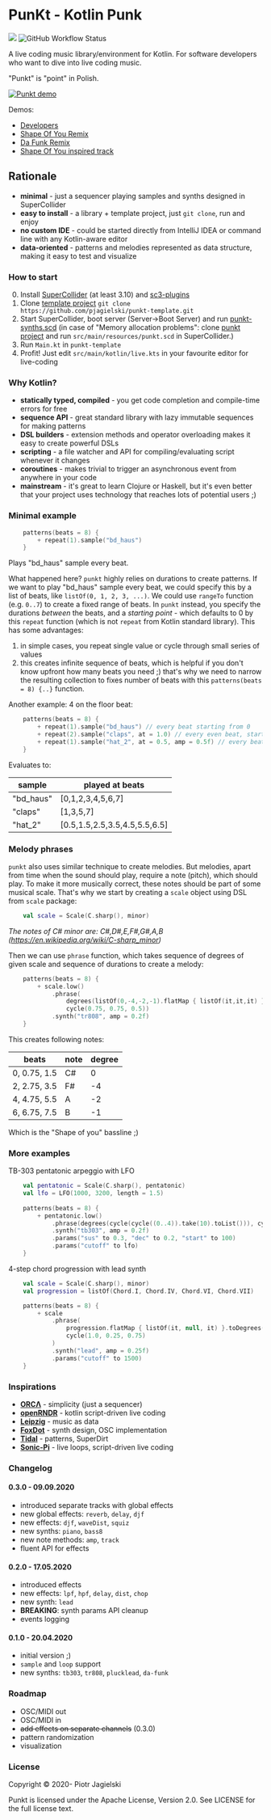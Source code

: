 # PunKt - Kotlin Punk
[![](https://jitpack.io/v/pjagielski/punkt.svg)](https://jitpack.io/#pjagielski/punkt)
![GitHub Workflow Status](https://img.shields.io/github/actions/workflow/status/pjagielski/punkt/gradle.yml?branch=master)

A live coding music library/environment for Kotlin. For software developers who want to dive into live coding music.

"Punkt" is "point" in Polish.

[![Punkt demo](screen.png)](https://youtu.be/T1kspTlFH0Y)

Demos: 
* [Developers](https://youtu.be/T1kspTlFH0Y)
* [Shape Of You Remix](https://youtu.be/TBDG_34yKys?t=182)
* [Da Funk Remix](https://youtu.be/OdQQJPpL6Lo?t=136)
* [Shape Of You inspired track](https://youtu.be/94xzNW6hxR8?t=80)

## Rationale
* **minimal** - just a sequencer playing samples and synths designed in SuperCollider  
* **easy to install** - a library + template project, just `git clone`, run and enjoy
* **no custom IDE** - could be started directly from IntelliJ IDEA or command line with any Kotlin-aware editor 
* **data-oriented** - patterns and melodies represented as data structure, making it easy to test and visualize

### How to start
0. Install [SuperCollider](https://supercollider.github.io/download) (at least 3.10) and [sc3-plugins](https://supercollider.github.io/sc3-plugins/)
1. Clone [template project](https://github.com/pjagielski/punkt-template) `git clone https://github.com/pjagielski/punkt-template.git`
2. Start SuperCollider, boot server (Server->Boot Server) and run [punkt-synths.scd](https://raw.githubusercontent.com/pjagielski/punkt/master/src/main/resources/punkt-synths.scd)
(in case of "Memory allocation problems": clone [punkt project](https://github.com/pjagielski/punkt) and run `src/main/resources/punkt.scd` in SuperCollider.)
3. Run `Main.kt` in `punkt-template`
4. Profit! Just edit `src/main/kotlin/live.kts` in your favourite editor for live-coding 

### Why Kotlin?
* **statically typed, compiled** - you get code completion and compile-time errors for free
* **sequence API** - great standard library with lazy immutable sequences for making patterns
* **DSL builders** - extension methods and operator overloading makes it easy to create powerful DSLs 
* **scripting** - a file watcher and API for compiling/evaluating script whenever it changes
* **coroutines** - makes trivial to trigger an asynchronous event from anywhere in your code
* **mainstream** - it's great to learn Clojure or Haskell, but it's even better that your project uses technology that reaches lots of potential users ;) 

### Minimal example

```kotlin
    patterns(beats = 8) {
        + repeat(1).sample("bd_haus")       
    }
```
Plays "bd_haus" sample every beat.

What happened here? `punkt` highly relies on durations to create patterns. If we want to play "bd_haus" sample every
beat, we could specify this by a list of beats, like `listOf(0, 1, 2, 3, ...)`. We could use `rangeTo` function (e.g. `0..7`) to
create a fixed range of beats. In `punkt` instead, you specify the durations *between* the beats, and a
*starting point* - which defaults to 0 by this `repeat` function (which is not `repeat` from Kotlin standard library). 
This has some advantages:
 1. in simple cases, you repeat single value or cycle through small series of values
 2. this creates infinite sequence of beats, which is helpful if you don't know upfront how many beats you need ;) 
 that's why we need to narrow the resulting collection to fixes number of beats with this `patterns(beats = 8) {..}` 
 function.
 
 Another example: 4 on the floor beat:
 ```kotlin
     patterns(beats = 8) {
         + repeat(1).sample("bd_haus") // every beat starting from 0
         + repeat(2).sample("claps", at = 1.0) // every even beat, starting from 1     
         + repeat(1).sample("hat_2", at = 0.5, amp = 0.5f) // every beat, starting from 0.5
     }
 ```
Evaluates to:

| sample    | played at beats               |
|-----------|-------------------------------|
| "bd_haus" | [0,1,2,3,4,5,6,7]             |
| "claps"   | [1,3,5,7]                     |
| "hat_2"   | [0.5,1.5,2.5,3.5,4.5,5.5,6.5] | 

### Melody phrases
`punkt` also uses similar technique to create melodies. But melodies, apart from time when the sound should play,
require a note (pitch), which should play. To make it more musically correct, these notes should be part
of some musical scale. That's why we start by creating a `scale` object using DSL from `scale` package:

```kotlin
    val scale = Scale(C.sharp(), minor)
```
*The notes of C# minor are: C#,D#,E,F#,G#,A,B (https://en.wikipedia.org/wiki/C-sharp_minor)*

Then we can use `phrase` function, which takes sequence of degrees of given scale and sequence of durations to create a melody: 
```kotlin
    patterns(beats = 8) {
        + scale.low()
            .phrase(
                degrees(listOf(0,-4,-2,-1).flatMap { listOf(it,it,it) }),
                cycle(0.75, 0.75, 0.5))
            .synth("tr808", amp = 0.2f)
    }
```
This creates following notes:

| beats        | note | degree |
|--------------|------|--------|
| 0, 0.75, 1.5 | C#   |     0  |
| 2, 2.75, 3.5 | F#   |    -4  |
| 4, 4.75, 5.5 | A    |    -2  |
| 6, 6.75, 7.5 | B    |    -1  |

Which is the "Shape of you" bassline ;)

### More examples
TB-303 pentatonic arpeggio with LFO
```kotlin
    val pentatonic = Scale(C.sharp(), pentatonic)
    val lfo = LFO(1000, 3200, length = 1.5)
    
    patterns(beats = 8) {
        + pentatonic.low()
            .phrase(degrees(cycle(cycle((0..4)).take(10).toList())), cycle(0.25))
            .synth("tb303", amp = 0.2f)
            .params("sus" to 0.3, "dec" to 0.2, "start" to 100)
            .params("cutoff" to lfo)
    }
``` 

4-step chord progression with lead synth
```kotlin
    val scale = Scale(C.sharp(), minor)
    val progression = listOf(Chord.I, Chord.IV, Chord.VI, Chord.VII)

    patterns(beats = 8) {
        + scale
            .phrase(
                progression.flatMap { listOf(it, null, it) }.toDegrees(),
                cycle(1.0, 0.25, 0.75)
            )
            .synth("lead", amp = 0.25f)
            .params("cutoff" to 1500)
    }
```

### Inspirations
* **[ORCΛ](https://github.com/hundredrabbits/Orca)** - simplicity (just a sequencer)
* **[openRNDR](https://github.com/openrndr/openrndr)** - kotlin script-driven live coding
* **[Leipzig](https://github.com/ctford/leipzig)** - music as data
* **[FoxDot](https://github.com/Qirky/FoxDot)** - synth design, OSC implementation
* **[Tidal](https://github.com/tidalcycles/Tidal)** - patterns, SuperDirt
* **[Sonic-Pi](https://github.com/samaaron/sonic-pi)** - live loops, script-driven live coding

### Changelog

#### 0.3.0 - 09.09.2020
* introduced separate tracks with global effects
* new global effects: `reverb`, `delay`, `djf`
* new effects: `djf`, `waveDist`, `squiz`
* new synths: `piano`, `bass8`
* new note methods: `amp`, `track`
* fluent API for effects

#### 0.2.0 - 17.05.2020
* introduced effects
* new effects: `lpf`, `hpf`, `delay`, `dist`, `chop`
* new synth: `lead` 
* **BREAKING**: synth params API cleanup
* events logging
 
#### 0.1.0 - 20.04.2020
* initial version ;)
* `sample` and `loop` support
* new synths: `tb303`, `tr808`, `plucklead`, `da-funk`

### Roadmap
* OSC/MIDI out
* OSC/MIDI in
* ~~add effects on separate channels~~ (0.3.0)
* pattern randomization
* visualization

### License
Copyright © 2020- Piotr Jagielski

Punkt is licensed under the Apache License, Version 2.0. See LICENSE for the full license text.






